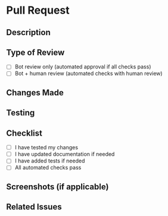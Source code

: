 # Pull Request

## Description
<!-- Describe your changes in detail -->

## Type of Review
<!-- Select one of the following options by checking the appropriate box -->
- [ ] Bot review only (automated approval if all checks pass)
- [ ] Bot + human review (automated checks with human review)

## Changes Made
<!-- List the main changes in this PR -->

## Testing
<!-- Describe how you tested your changes -->

## Checklist
- [ ] I have tested my changes
- [ ] I have updated documentation if needed
- [ ] I have added tests if needed
- [ ] All automated checks pass

## Screenshots (if applicable)
<!-- Add screenshots to help explain your changes -->

## Related Issues
<!-- Link to any related issues --> 